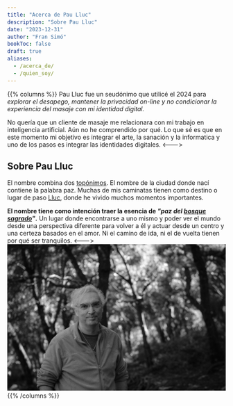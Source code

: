 ```yaml
---
title: "Acerca de Pau Lluc"
description: "Sobre Pau Lluc"
date: "2023-12-31"
author: "Fran Simó"
bookToc: false
draft: true
aliases:
  - /acerca_de/
  - /quien_soy/
---
```



{{% columns %}}
Pau Lluc fue un seudónimo que utilicé el 2024 para _explorar el desapego, mantener la privacidad on-line y no
condicionar la experiencia del masaje con mi identidad digital._

No quería que un cliente de masaje me relacionara con mi trabajo en inteligencia artificial. Aún no he comprendido por
qué. Lo que sé es que en este momento mi objetivo es integrar el arte, la sanación y la informatica y uno de los pasos es
integrar las identidades digitales.
<--->
## Sobre Pau Lluc

El nombre combina dos [topónimos](https://dle.rae.es/top%C3%B3nimo). El nombre de la ciudad donde nací contiene la
palabra paz.  Muchas de mis caminatas tienen como destino o lugar de
paso [Lluc](https://es.wikipedia.org/wiki/Monasterio_de_Santa_Mar%C3%ADa_(Lluch)), donde he vivido muchos momentos importantes.

**El nombre tiene como intención traer la esencia de _"paz del [bosque sagrado](https://es.wikipedia.org/wiki/Lucus_(bosque))"_.** Un lugar donde encontrarse a uno mismo
y poder ver el mundo desde una perspectiva diferente para volver a él y actuar desde un centro y una certeza basados en el amor. Ni
el camino de ida, ni el de vuelta tienen por qué ser tranquilos.
<--->
![Pau Lluc es ...](pau_lluc_2024-01-13.jpg)
{{% /columns %}}
